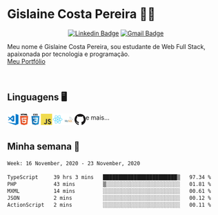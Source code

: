 # Gislaine Costa Pereira :woman_technologist:

<div align="center">
  
[![Linkedin Badge](https://img.shields.io/badge/-LinkedIn-blue?style=flat-square&logo=Linkedin&logoColor=white&link=https://www.linkedin.com/in/gislainecostapereira/)](https://www.linkedin.com/in/gislainecostapereira/)
[![Gmail Badge](https://img.shields.io/badge/-Gmail-c14438?style=flat-square&logo=Gmail&logoColor=white&link=mailto:gislainecosta@agronoma.eng.br)](mailto:gislainecosta@agronoma.eng.br)

</div>

Meu nome é Gislaine Costa Pereira, sou estudante de Web Full Stack, apaixonada por tecnologia e programação.<br>
[Meu Portfólio](http://gislaine-costa.surge.sh/) 

<br>

## Linguagens 🖥️ 

<img align="left" alt="Visual Studio Code" width="26px" src="https://raw.githubusercontent.com/github/explore/80688e429a7d4ef2fca1e82350fe8e3517d3494d/topics/visual-studio-code/visual-studio-code.png" />
<img align="left" alt="HTML5" width="26px" src="https://raw.githubusercontent.com/github/explore/80688e429a7d4ef2fca1e82350fe8e3517d3494d/topics/html/html.png" />
<img align="left" alt="CSS3" width="26px" src="https://raw.githubusercontent.com/github/explore/80688e429a7d4ef2fca1e82350fe8e3517d3494d/topics/css/css.png" />
<img align="left" alt="JavaScript" width="26px" src="https://raw.githubusercontent.com/github/explore/80688e429a7d4ef2fca1e82350fe8e3517d3494d/topics/javascript/javascript.png" />
<img align="left" alt="React" width="26px" src="https://raw.githubusercontent.com/github/explore/80688e429a7d4ef2fca1e82350fe8e3517d3494d/topics/react/react.png" />
<img align="left" alt="MySQL" width="26px" src="https://raw.githubusercontent.com/github/explore/80688e429a7d4ef2fca1e82350fe8e3517d3494d/topics/mysql/mysql.png" />
<img align="left" alt="GitHub" width="26px" src="https://raw.githubusercontent.com/github/explore/78df643247d429f6cc873026c0622819ad797942/topics/github/github.png" />
 e mais...
 <br>
 <br>


## Minha semana 📅
<!--START_SECTION:waka-->
```text
Week: 16 November, 2020 - 23 November, 2020

TypeScript     39 hrs 3 mins   ████████████████████████▒   97.34 % 
PHP            43 mins         ▒░░░░░░░░░░░░░░░░░░░░░░░░   01.81 % 
MXML           14 mins         ░░░░░░░░░░░░░░░░░░░░░░░░░   00.61 % 
JSON           2 mins          ░░░░░░░░░░░░░░░░░░░░░░░░░   00.12 % 
ActionScript   2 mins          ░░░░░░░░░░░░░░░░░░░░░░░░░   00.11 % 
```
<!--END_SECTION:waka-->
